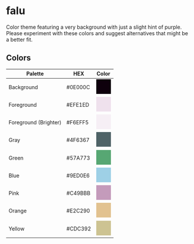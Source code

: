 # falu
Color theme featuring a very background with just a slight hint of purple. Please experiment with these colors and suggest alternatives that might be a better fit.

## Colors
| Palette               | HEX     | Color                          |
| --------------------- | ------- | ------------------------------ |
| Background            | #0E000C | ![Colored box][background]     |
| Foreground            | #EFE1ED | ![Colored box][foreground]     |
| Foreground (Brighter) | #F6EFF5 | ![Colored box][foregroundtint] |
| Gray                  | #4F6367 | ![Colored box][gray]           |
| Green                 | #57A773 | ![Colored box][green]          |
| Blue                  | #9ED0E6 | ![Colored box][blue]           |
| Pink                  | #C49BBB | ![Colored box][pink]           |
| Orange                | #E2C290 | ![Colored box][orange]         |
| Yellow                | #CDC392 | ![Colored box][yellow]         |

[background]:img/background.png
[foreground]:img/foreground.png
[foregroundtint]:img/foregroundtint.png
[gray]:img/gray.png
[green]:img/green.png
[blue]:img/blue.png
[pink]:img/pink.png
[orange]:img/orange.png
[yellow]:img/yellow.png
